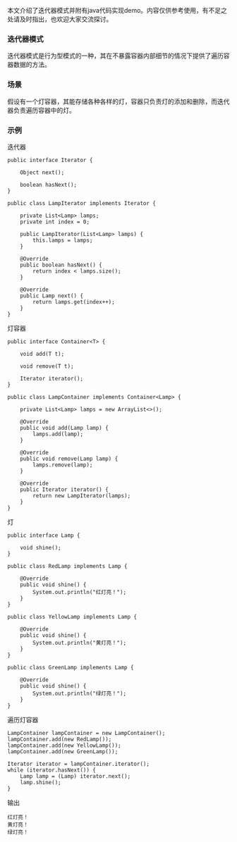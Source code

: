 本文介绍了迭代器模式并附有java代码实现demo。内容仅供参考使用，有不足之处请及时指出，也欢迎大家交流探讨。

### 迭代器模式

迭代器模式是行为型模式的一种，其在不暴露容器内部细节的情况下提供了遍历容器数据的方法。

### 场景

假设有一个灯容器，其能存储各种各样的灯，容器只负责灯的添加和删除，而迭代器负责遍历容器中的灯。

### 示例

迭代器

```
public interface Iterator {

    Object next();

    boolean hasNext();
}
```

```
public class LampIterator implements Iterator {

    private List<Lamp> lamps;
    private int index = 0;

    public LampIterator(List<Lamp> lamps) {
        this.lamps = lamps;
    }

    @Override
    public boolean hasNext() {
        return index < lamps.size();
    }

    @Override
    public Lamp next() {
        return lamps.get(index++);
    }
}
```

灯容器

```
public interface Container<T> {

    void add(T t);

    void remove(T t);

    Iterator iterator();
}
```

```
public class LampContainer implements Container<Lamp> {

    private List<Lamp> lamps = new ArrayList<>();

    @Override
    public void add(Lamp lamp) {
        lamps.add(lamp);
    }

    @Override
    public void remove(Lamp lamp) {
        lamps.remove(lamp);
    }

    @Override
    public Iterator iterator() {
        return new LampIterator(lamps);
    }
}
```

灯

```
public interface Lamp {

    void shine();
}
```

```
public class RedLamp implements Lamp {

    @Override
    public void shine() {
        System.out.println("红灯亮！");
    }
}
```

```
public class YellowLamp implements Lamp {

    @Override
    public void shine() {
        System.out.println("黄灯亮！");
    }
}
```

```
public class GreenLamp implements Lamp {

    @Override
    public void shine() {
        System.out.println("绿灯亮！");
    }
}
```

遍历灯容器

```
LampContainer lampContainer = new LampContainer();
lampContainer.add(new RedLamp());
lampContainer.add(new YellowLamp());
lampContainer.add(new GreenLamp());

Iterator iterator = lampContainer.iterator();
while (iterator.hasNext()) {
    Lamp lamp = (Lamp) iterator.next();
    lamp.shine();
}
```

输出

```
红灯亮！
黄灯亮！
绿灯亮！
```